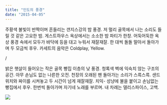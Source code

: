 ```yaml
---
title: "인도의 풍경"
date: "2015-04-05"
---
```


주황색 불빛이 반짝이며 흔들리는 갠지스강의 밤 풍경. 저 멀리 골목에서 나는 소리도 들릴 것 같은 고요한 밤. 게스트하우스 옥상에서는 소소한 밤 파티가 한창. 어둑어둑한 옥상 풍경 속에서 모두가 바닥에 등을 대고 누워서 재잘재잘. 한 대씩 돌돌 말아서 돌아가며 두 모금씩 후우. 카세트의 음악은 Coldplay, Yellow. 

/ 

밝은 햇살이 들어오는 작은 골목 빵집 이층의 낮 풍경. 청록색 벽에 익숙치 않는 구조의 공간. 아무 손님도 없는 나른한 오전. 천장의 오래된 팬 돌아가는 소리가 스륵스륵. 샌드위치와 짜이를 시켜놓고 두 시간이 넘게 재잘재잘. 치익- 성냥에 불을 붙이고 손님없는 빵집에서 후우. 한번씩 돌아가며 자기네 노래를 부르며. 내 차례는 델리스파이스, 고백.

![](../photo/2015-04-05-인도의_풍경.jpg)